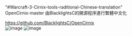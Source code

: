 "#Warcraft-3-Cirnix-tools-raditional-Chinese-translation"<br>
OpenCirnix-master 由BlacklightsC的開源程序進行繁體中文化<br>

https://github.com/BlacklightsC/OpenCirnix<br>
![image](https://github.com/Cloveriow/Warcraft-3-Cirnix-tools-raditional-Chinese-translation/blob/main/%E7%AF%84%E4%BE%8B1.png)
![image](https://github.com/Cloveriow/Warcraft-3-Cirnix-tools-raditional-Chinese-translation/blob/main/%E7%AF%84%E4%BE%8B2.png)
